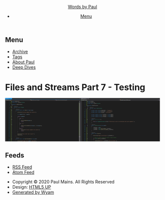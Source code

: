 <!DOCTYPE html><html lang=en><head><title>Words by Paul - Files and Streams Part 7 - Testing</title><meta charset=utf-8><meta name=viewport content="width=device-width, initial-scale=1"><link href=/assets/css/highlight.css rel=stylesheet><!--[if lte IE 8]><script src=/assets/js/ie/html5shiv.js></script><![endif]--><link rel=stylesheet href=/assets/css/main.css><!--[if lte IE 9]><link rel=stylesheet href=/assets/css/ie9.css><![endif]--> <!--[if lte IE 8]><link rel=stylesheet href=/assets/css/ie8.css><![endif]--><link href=/assets/css/override.css rel=stylesheet><link href=/assets/css/custom.css rel=stylesheet><meta name=description content="Hello, these are the words of a Full Stack Web Developer."><link type=application/rss+xml rel=alternate title="Words by Paul" href=/feed.rss><link type=application/atom+xml rel=alternate title="Words by Paul" href=/feed.atom><link rel="shortcut icon" href=/favicon.ico type=image/x-icon><link rel=icon href=/favicon.ico type=image/x-icon><meta name=application-name content="Words by Paul"><meta name=msapplication-tooltip content="Words by Paul"><meta name=msapplication-starturl content="/"><meta property=og:title content="Words by Paul - Files and Streams Part 7 - Testing"><meta property=og:type content=website><meta property=og:url content=https://paulmains.com/wip/posts/files-and-streams-part-7-testing.md><script src=/assets/js/highlight.pack.js></script><meta name=keywords content="Paul Mains,Web Developer,C#,Javascript,Full Stack,Back End,Front End,CSS,HTML"><script async src=https://kit.fontawesome.com/12b6ba9080.js crossorigin=anonymous></script><script>(function(w,d,s,l,i){w[l]=w[l]||[];w[l].push({'gtm.start':new Date().getTime(),event:'gtm.js'});var f=d.getElementsByTagName(s)[0],j=d.createElement(s),dl=l!='dataLayer'?'&l='+l:'';j.async=true;j.src='https://www.googletagmanager.com/gtm.js?id='+i+dl;f.parentNode.insertBefore(j,f);})(window,document,'script','dataLayer','GTM-W3JMRQ5');</script><body><noscript><iframe src="https://www.googletagmanager.com/ns.html?id=GTM-W3JMRQ5" height=0 width=0 style=display:none;visibility:hidden></iframe></noscript><div id=wrapper><header id=header><div class=inner><a href="/" class=logo> <span class=title>Words by Paul</span> </a> <a href=https://github.com/mainsy title="mainsy github" class=social-link><i class="social-link fab fa-github fa-lg"></i></a> <a href="https://www.instagram.com/paulmains/" title="paulmains instagram" class=social-link><i class="social-link fab fa-instagram fa-lg"></i></a> <a href=https://twitter.com/paulmains title="paulmains twitter" class=social-link><i class="social-link fab fa-twitter fa-lg"></i></a> <a href="https://www.linkedin.com/in/paulmains/" title="paulmains linkedin" class=social-link><i class="social-link fab fa-linkedin-in fa-lg"></i></a>  <nav><ul><li><a href=#menu>Menu</a></ul></nav></div></header><nav id=menu><h2>Menu</h2><ul><li><a href=/posts>Archive</a><li><a href=/tags>Tags</a><li><a href=/about>About Paul</a><li><a href=/deep-dives>Deep Dives</a></ul><a href=https://github.com/mainsy title="mainsy github" class=social-link-alt><i class="fab fa-github fa-2x"></i></a> <a href="https://www.instagram.com/paulmains/" title="paulmains instagram" class=social-link-alt><i class="fab fa-instagram fa-2x"></i></a> <a href=https://twitter.com/paulmains title="paulmains twitter" class=social-link-alt><i class="fab fa-twitter fa-2x"></i></a> <a href="https://www.linkedin.com/in/paulmains/" title="paulmains linkedin" class=social-link-alt><i class="fab fa-linkedin-in fa-2x"></i></a> </nav><div id=main><div class=inner><h1>Files and Streams Part 7 - Testing</h1><span class="image main"><img src=https://raw.githubusercontent.com/mainsy/cdn/master/posts/files-and-streams/file-banner.png alt="Hero image"></span><div id=content></div></div></div><footer id=footer><div class=inner><section><h2>Feeds</h2><ul class="actions small vertical"><li><a href=/feed.rss class="button small"><i class="fa fa-rss"></i> RSS Feed</a><li><a href=/feed.atom class="button small"><i class="fa fa-rss"></i> Atom Feed</a></ul></section><section><a href=https://github.com/mainsy title="mainsy github" class=social-footer><i class="fab fa-github fa-2x"></i></a> <a href="https://www.instagram.com/paulmains/" title="paulmains instagram" class=social-footer><i class="fab fa-instagram fa-2x"></i></a> <a href=https://twitter.com/paulmains title="paulmains twitter" class=social-footer><i class="fab fa-twitter fa-2x"></i></a> <a href="https://www.linkedin.com/in/paulmains/" title="paulmains linkedin" class=social-footer><i class="fab fa-linkedin-in fa-2x"></i></a></section><ul class=copyright><li>Copyright © 2020 Paul Mains. All Rights Reserved<li>Design: <a href=http://html5up.net>HTML5 UP</a><li><a href=https://wyam.io>Generated by Wyam</a></ul></div></footer></div><script>hljs.initHighlightingOnLoad();</script><script src=https://code.jquery.com/jquery-3.5.0.slim.min.js integrity="sha256-MlusDLJIP1GRgLrOflUQtshyP0TwT/RHXsI1wWGnQhs=" crossorigin=anonymous></script><script src=/assets/js/skel.min.js></script><script src=/assets/js/util.js></script><!--[if lte IE 8]><script src=/assets/js/ie/respond.min.js></script><![endif]--><script src=/assets/js/main.js></script>